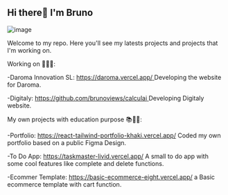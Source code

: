 ## Hi there👋 I'm Bruno

![image](https://github.com/user-attachments/assets/95c99164-49e8-4980-8ba8-073666ff2d16)


Welcome to my repo. Here you'll see my latests projects and projects that I'm working on.

Working on 🪫🧑‍💻:

-Daroma Innovation SL: [https://daroma.vercel.app/ ](https://github.com/brunoviews/daroma) Developing the website for Daroma.


-Digitaly: [https://github.com/brunoviews/calculai ](https://calculai.vercel.app/) Developing Digitaly website.


My own projects with education purpose 📚🎒🏫:

-Portfolio: https://react-tailwind-portfolio-khaki.vercel.app/ Coded my own portfolio based on a public Figma Design.

-To Do App: https://taskmaster-livid.vercel.app/ A small to do app with some cool features like complete and delete functions.

-Ecommer Template: https://basic-ecommerce-eight.vercel.app/ a Basic ecommerce template with cart function.

